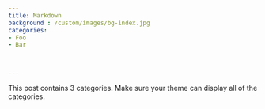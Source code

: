 ```yaml
---
title: Markdown
background : /custom/images/bg-index.jpg
categories:
- Foo
- Bar



---
```


This post contains 3 categories. Make sure your theme can display all of the categories.
